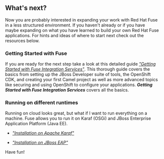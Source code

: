## What's next?

Now you are probably interested in expanding your work with Red Hat Fuse in a less structured environment. If you haven't already or if you have maybe expanding on what you have learned to build your own Red Hat Fuse applications. For hints and ideas of where to start next check out the resources below.

### Getting Started with Fuse

If you are ready for the next step take a look at this detailed guide [_"Getting Started with Fuse Integration Services"_](https://access.redhat.com/documentation/en-us/red_hat_jboss_fuse/6.3/html/tooling_user_guide/riderfistools). This thorough guide covers the basics from setting up the JBoss Developer suite of tools, the OpenShift CDK, and creating your first Camel project as well as more advanced topics like securing and using OpenShift to configure your applications.  **_Getting Started with Fuse Integration Services_** covers all the basics.

### Running on different runtimes

Running on cloud looks great, but what if I want to run everything on a machine. Fuse allows you to run it on Karaf (OSGi) and JBoss Enterprise Application Platform (Java EE). 

 
* [_"Installation on Apache Karaf"_](https://access.redhat.com/documentation/en-us/red_hat_jboss_fuse/6.3/html/installation_on_apache_karaf/)

* [_"Installation on JBoss EAP"_](https://access.redhat.com/documentation/en-us/red_hat_jboss_fuse/6.3/html/installation_on_jboss_eap/)

Have fun!